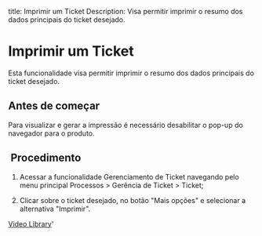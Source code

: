 title: Imprimir um Ticket
Description: Visa permitir imprimir o resumo dos dados principais do ticket desejado.  
# Imprimir um Ticket

Esta funcionalidade visa permitir imprimir o resumo dos dados principais do ticket desejado. 

Antes de começar
----------------

Para visualizar e gerar a impressão é necessário desabilitar o pop-up do
navegador para o produto.

 Procedimento 
--------------

1.  Acessar a funcionalidade Gerenciamento de Ticket navegando pelo menu
    principal Processos \> Gerência de Ticket \> Ticket;

2.  Clicar sobre o ticket desejado, no botão "Mais opções" e selecionar a alternativa "Imprimir".

<i class='fa fa-youtube-play  fa-2x' style='color:#97ce17;vertical-align: middle;'> </i> [Video Library](https://www.youtube.com/playlist?list=PLB5qK2uzf2ROn4Xs6UdH84Ujzta2iJ6Ei)'

<!-- !!! tip "About"

    <b>Product/Version:</b> CITSmart | 9.00 &nbsp;&nbsp;
    <b>Updated:</b>01/17/2021 – Larissa Lourenço


